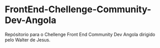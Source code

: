 # FrontEnd-Chellenge-Community-Dev-Angola
 Repósitorio  para o Chellenge Front End Community Dev Angola dirigido pelo Walter de Jesus.
